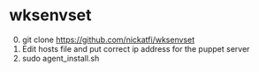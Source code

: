 # wksenvset

0. git clone https://github.com/nickatfi/wksenvset
1. Edit hosts file and put correct ip address for the puppet server
2. sudo agent_install.sh 

